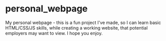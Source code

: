 # personal_webpage
My personal webpage - this is a fun project I've made, so I can learn basic HTML/CSS/JS skills, while creating a working website, that potential employers may want to view. I hope you enjoy. 
